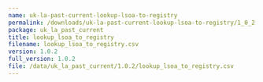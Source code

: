 ```yaml
---
name: uk-la-past-current-lookup-lsoa-to-registry
permalink: /downloads/uk-la-past-current-lookup-lsoa-to-registry/1_0_2
package: uk_la_past_current
title: lookup_lsoa_to_registry
filename: lookup_lsoa_to_registry.csv
version: 1.0.2
full_version: 1.0.2
file: /data/uk_la_past_current/1.0.2/lookup_lsoa_to_registry.csv
---
```


